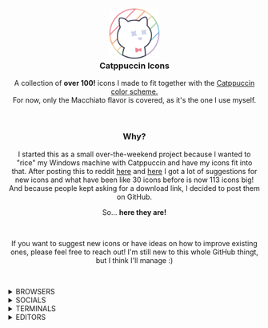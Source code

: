 <h3 align="center">
	<img src="https://raw.githubusercontent.com/Daveedmee/catppuccin-icons/main/assets/logo/logo.png" width="100" alt="Logo"/><br/>
	Catppuccin Icons
    </h3>

<p align="center">
    A collection of <strong>over 100!</strong> icons I made to fit together with the <a href="https://github.com/catppuccin/catppuccin">Catppuccin color scheme.</a><br>
    For now, only the Macchiato flavor is covered, as it's the one I use myself.
</p>


&nbsp;

<h3 align="center">Why?</h3>
<p align="center">
I started this as a small over-the-weekend project because I wanted to "rice" my Windows machine with Catppuccin and have my icons fit into that. 
After posting this to reddit <a href="https://www.reddit.com/r/windowsporn/comments/197ct82/working_on_recreating_icons_in_catppuccin_style/">here</a> and <a href="https://www.reddit.com/r/windowsporn/comments/197vbxl/as_per_request_updated_icon_pack_progression/">here</a> I got a lot of suggestions for new icons and what have been like 30 icons before is now 113 icons big! And because people kept asking for a download link, I decided to post them on GitHub.
</p>

<p align="center">
So... <strong>here they are!</strong>
</p>

&nbsp;

<p align="center">
If you want to suggest new icons or have ideas on how to improve existing ones, please feel free to reach out! I'm still new to this whole GitHub thingt, but I think I'll manage :)
</p>

&nbsp;

<!----------------------------- BROWSERS ----------------------------->
<details><summary>BROWSERS</summary>

Brave|Chromium|Chrome|Chrome Canary|Edge|Edge Beta|Edge Canary|Edge Dev|Firefox|Opera|OperaGX|Vivaldi
---|---|---|---|---|---|---|---|---|---|---|---
<img src="https://raw.githubusercontent.com/Daveedmee/catppuccin-icons/main/assets/icons/preview/browsers/brave.png" width="64px">|<img src="https://raw.githubusercontent.com/Daveedmee/catppuccin-icons/main/assets/icons/preview/browsers/chromium.png" width="64px">|<img src="https://raw.githubusercontent.com/Daveedmee/catppuccin-icons/main/assets/icons/preview/browsers/chrome.png" width="64px">|<img src="https://raw.githubusercontent.com/Daveedmee/catppuccin-icons/main/assets/icons/preview/browsers/chrome-canary.png" width="64px">|<img src="https://raw.githubusercontent.com/Daveedmee/catppuccin-icons/main/assets/icons/preview/browsers/edge.png" width="64px">|<img src="https://raw.githubusercontent.com/Daveedmee/catppuccin-icons/main/assets/icons/preview/browsers/edge-beta.png" width="64px">|<img src="https://raw.githubusercontent.com/Daveedmee/catppuccin-icons/main/assets/icons/preview/browsers/edge-canary.png" width="64px">|<img src="https://raw.githubusercontent.com/Daveedmee/catppuccin-icons/main/assets/icons/preview/browsers/edge-dev.png" width="64px">|<img src="https://raw.githubusercontent.com/Daveedmee/catppuccin-icons/main/assets/icons/preview/browsers/firefox.png" width="64px">|<img src="https://raw.githubusercontent.com/Daveedmee/catppuccin-icons/main/assets/icons/preview/browsers/opera.png" width="64px">|<img src="https://raw.githubusercontent.com/Daveedmee/catppuccin-icons/main/assets/icons/preview/browsers/operagx.png" width="64px">|<img src="https://raw.githubusercontent.com/Daveedmee/catppuccin-icons/main/assets/icons/preview/browsers/vivaldi.png" width="64px">

</details>

<!----------------------------- SOCIALS ----------------------------->
<details><summary>SOCIALS</summary>
	
Discord|WhatsApp|Telegram|Slack|Teams|Facebook|Liftoff|YCombinator
---|---|---|---|---|---|---|---
<img src="https://raw.githubusercontent.com/Daveedmee/catppuccin-icons/main/assets/icons/preview/social/discord.png" width="64px">|<img src="https://raw.githubusercontent.com/Daveedmee/catppuccin-icons/main/assets/icons/preview/social/whatsapp.png" width="64px">|<img src="https://raw.githubusercontent.com/Daveedmee/catppuccin-icons/main/assets/icons/preview/social/telegram.png" width="64px">|<img src="https://raw.githubusercontent.com/Daveedmee/catppuccin-icons/main/assets/icons/preview/social/slack.png" width="64px">|<img src="https://raw.githubusercontent.com/Daveedmee/catppuccin-icons/main/assets/icons/preview/social/teams.png" width="64px">|<img src="https://raw.githubusercontent.com/Daveedmee/catppuccin-icons/main/assets/icons/preview/social/facebook.png" width="64px">|<img src="https://raw.githubusercontent.com/Daveedmee/catppuccin-icons/main/assets/icons/preview/social/liftoff.png" width="64px">|<img src="https://raw.githubusercontent.com/Daveedmee/catppuccin-icons/main/assets/icons/preview/social/ycombinator.png" width="64px">

</details>

<!----------------------------- TERMINALS ----------------------------->
<details><summary>TERMINALS</summary>
	
CMD|PowerShell|Windows Terminal|GitCMD
---|---|---|---
<img src="https://raw.githubusercontent.com/Daveedmee/catppuccin-icons/main/assets/icons/preview/terminals/cmd.png" width="64px">|<img src="https://raw.githubusercontent.com/Daveedmee/catppuccin-icons/main/assets/icons/preview/terminals/powershell.png" width="64px">|<img src="https://raw.githubusercontent.com/Daveedmee/catppuccin-icons/main/assets/icons/preview/terminals/terminal.png" width="64px">|<img src="https://raw.githubusercontent.com/Daveedmee/catppuccin-icons/main/assets/icons/preview/terminals/git_cmd.png" width="64px">

</details>

<!----------------------------- EDITORS ----------------------------->
<details><summary>EDITORS</summary>

 Notepad|Notepad++|Vim|Neovim|Helix|Python|IDLE|Visual Studio|VS Code|VSCodium|Pycharm|Rustrover|Wezterm|QOwnnotes
 ---|---|---|---|---|---|---|---|---|---|---|---|---|---
 <img src="https://raw.githubusercontent.com/Daveedmee/catppuccin-icons/main/assets/icons/preview/editors/notepad.png" width="64px">| <img src="https://raw.githubusercontent.com/Daveedmee/catppuccin-icons/main/assets/icons/preview/editors/notepad-plus-plus.png" width="64px">| <img src="https://raw.githubusercontent.com/Daveedmee/catppuccin-icons/main/assets/icons/preview/editors/vim.png" width="64px">| <img src="https://raw.githubusercontent.com/Daveedmee/catppuccin-icons/main/assets/icons/preview/editors/neovim.png" width="64px">| <img src="https://raw.githubusercontent.com/Daveedmee/catppuccin-icons/main/assets/icons/preview/editors/helix.png" width="64px">| <img src="https://raw.githubusercontent.com/Daveedmee/catppuccin-icons/main/assets/icons/preview/editors/python.png" width="64px">| <img src="https://raw.githubusercontent.com/Daveedmee/catppuccin-icons/main/assets/icons/preview/editors/python_idle.png" width="64px">| <img src="https://raw.githubusercontent.com/Daveedmee/catppuccin-icons/main/assets/icons/preview/editors/visual-studio.png" width="64px">| <img src="https://raw.githubusercontent.com/Daveedmee/catppuccin-icons/main/assets/icons/preview/editors/vscode.png" width="64px">| <img src="https://raw.githubusercontent.com/Daveedmee/catppuccin-icons/main/assets/icons/preview/editors/vscodium.png" width="64px">| <img src="https://raw.githubusercontent.com/Daveedmee/catppuccin-icons/main/assets/icons/preview/editors/pycharm.png" width="64px">| <img src="https://raw.githubusercontent.com/Daveedmee/catppuccin-icons/main/assets/icons/preview/editors/rustrover.png" width="64px">| <img src="https://raw.githubusercontent.com/Daveedmee/catppuccin-icons/main/assets/icons/preview/editors/wezterm.png" width="64px">| <img src="https://raw.githubusercontent.com/Daveedmee/catppuccin-icons/main/assets/icons/preview/editors/qownnotes.png" width="64px">
 
</details>
